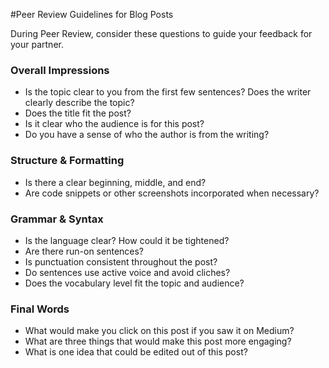 #Peer Review Guidelines for Blog Posts

During Peer Review, consider these questions to guide your feedback for your partner.  

### Overall Impressions

* Is the topic clear to you from the first few sentences? Does the writer clearly describe the topic?
* Does the title fit the post? 
* Is it clear who the audience is for this post?
* Do you have a sense of who the author is from the writing?

### Structure & Formatting
* Is there a clear beginning, middle, and end?
* Are code snippets or other screenshots incorporated when necessary?

### Grammar & Syntax
* Is the language clear? How could it be tightened?
* Are there run-on sentences?
* Is punctuation consistent throughout the post?
* Do sentences use active voice and avoid cliches?
* Does the vocabulary level fit the topic and audience?

### Final Words
* What would make you click on this post if you saw it on Medium? 
* What are three things that would make this post more engaging?
* What is one idea that could be edited out of this post?

